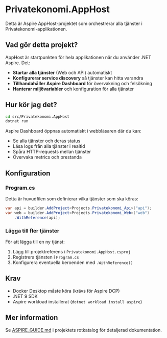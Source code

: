 # Privatekonomi.AppHost

Detta är Aspire AppHost-projektet som orchestrerar alla tjänster i Privatekonomi-applikationen.

## Vad gör detta projekt?

AppHost är startpunkten för hela applikationen när du använder .NET Aspire. Det:

- **Startar alla tjänster** (Web och API) automatiskt
- **Konfigurerar service discovery** så tjänster kan hitta varandra
- **Tillhandahåller Aspire Dashboard** för övervakning och felsökning
- **Hanterar miljövariabler** och konfiguration för alla tjänster

## Hur kör jag det?

```bash
cd src/Privatekonomi.AppHost
dotnet run
```

Aspire Dashboard öppnas automatiskt i webbläsaren där du kan:
- Se alla tjänster och deras status
- Läsa logs från alla tjänster i realtid
- Spåra HTTP-requests mellan tjänster
- Övervaka metrics och prestanda

## Konfiguration

### Program.cs

Detta är huvudfilen som definierar vilka tjänster som ska köras:

```csharp
var api = builder.AddProject<Projects.Privatekonomi_Api>("api");
var web = builder.AddProject<Projects.Privatekonomi_Web>("web")
    .WithReference(api);
```

### Lägga till fler tjänster

För att lägga till en ny tjänst:

1. Lägg till projektreferens i `Privatekonomi.AppHost.csproj`
2. Registrera tjänsten i `Program.cs`
3. Konfigurera eventuella beroenden med `.WithReference()`

## Krav

- Docker Desktop måste köra (krävs för Aspire DCP)
- .NET 9 SDK
- Aspire workload installerat (`dotnet workload install aspire`)

## Mer information

Se [ASPIRE_GUIDE.md](../../docs/ASPIRE_GUIDE.md) i projektets rotkatalog för detaljerad dokumentation.
